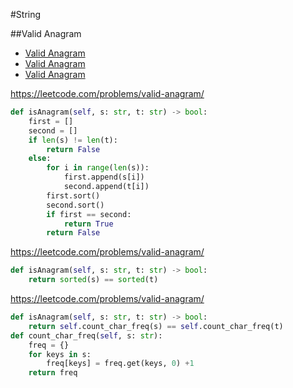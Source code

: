 #String

##Valid Anagram

+ [Valid Anagram](#valid-anagram)
+ [Valid Anagram](#valid-anagram)
+ [Valid Anagram](#valid-anagram)

https://leetcode.com/problems/valid-anagram/

``` python
def isAnagram(self, s: str, t: str) -> bool:
    first = []
    second = []
    if len(s) != len(t):
        return False
    else:
        for i in range(len(s)):
            first.append(s[i])
            second.append(t[i])
        first.sort()
        second.sort()
        if first == second:
            return True
        return False
```

https://leetcode.com/problems/valid-anagram/

``` python
def isAnagram(self, s: str, t: str) -> bool:
    return sorted(s) == sorted(t)
```

https://leetcode.com/problems/valid-anagram/

``` python
def isAnagram(self, s: str, t: str) -> bool:
    return self.count_char_freq(s) == self.count_char_freq(t)  
def count_char_freq(self, s: str):
    freq = {}
    for keys in s:
        freq[keys] = freq.get(keys, 0) +1
    return freq
```

